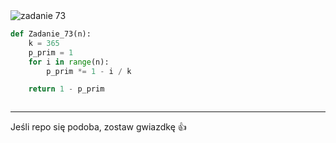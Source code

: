 <picture>
  <source srcset="../../srt/zbior_zadan/73.png" media="(prefers-color-scheme: light)">
  <source srcset="../../srt/zbior_zadan/black_73.png" media="(prefers-color-scheme: dark)">
  <img src="../../srt/zbior_zadan/black_73.png" alt="zadanie 73">
</picture>

```python
def Zadanie_73(n):
    k = 365
    p_prim = 1
    for i in range(n):
        p_prim *= 1 - i / k

    return 1 - p_prim



```

---
Jeśli repo się podoba, zostaw gwiazdkę 👍
